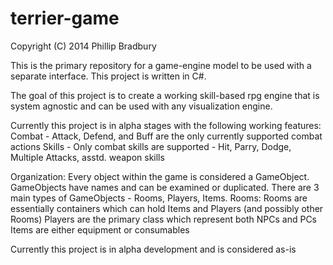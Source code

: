terrier-game
============
Copyright (C) 2014 Phillip Bradbury

This is the primary repository for a game-engine model to be used with a separate interface.
This project is written in C#.

The goal of this project is to create a working skill-based rpg engine that is system agnostic and can be used with any visualization engine.

Currently this project is in alpha stages with the following working features:
  Combat - Attack, Defend, and Buff are the only currently supported combat actions
  Skills - Only combat skills are supported - Hit, Parry, Dodge, Multiple Attacks, asstd. weapon skills
  
Organization:
  Every object within the game is considered a GameObject.  GameObjects have names and can be examined or duplicated.
  There are 3 main types of GameObjects - Rooms, Players, Items.
  Rooms:
    Rooms are essentially containers which can hold Items and Players (and possibly other Rooms)
    Players are the primary class which represent both NPCs and PCs
    Items are either equipment or consumables
    
Currently this project is in alpha development and is considered as-is
